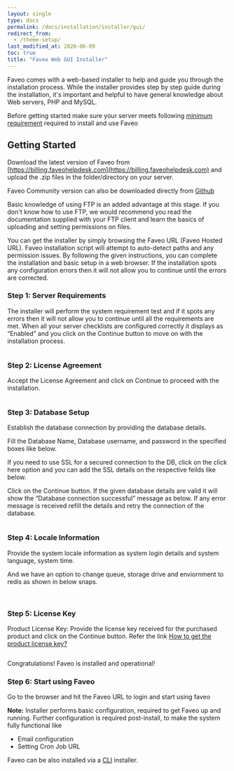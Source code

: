 ```yaml
---
layout: single
type: docs
permalink: /docs/installation/installer/gui/
redirect_from:
  - /theme-setup/
last_modified_at: 2020-06-09
toc: true
title: "Faveo Web GUI Installer"
---
```


Faveo comes with a web-based installer to help and guide you through the installation process. While the installer provides step by step guide during the installation, it's important and helpful to have general knowledge about Web servers, PHP and MySQL.

Before getting started make sure your server meets following [minimum requirement](/docs/system-requirement/requirement/) required to install and use Faveo

<a id="getting-started" name="getting-started"></a>
## Getting Started

Download the latest version of Faveo from [https://billing.faveohelpdesk.com](https://billing.faveohelpdesk.com) and upload the .zip files in the folder/directory on your server.

Faveo Community version can also be downloaded directly from [Github](https://github.com/ladybirdweb/faveo-helpdesk)

Basic knowledge of using FTP is an added advantage at this stage. If you don't know how to use FTP, we would recommend you read the documentation supplied with your FTP client and learn the basics of uploading and setting permissions on files. 

You can get the installer by simply browsing the Faveo URL (Faveo Hosted URL). Faveo installation script will attempt to auto-detect paths and any permission issues. By following the given instructions, you can complete the installation and basic setup in a web browser. If the installation spots any configuration errors then it will not allow you to continue until the errors are corrected.

<a id="step1" name="step1"></a>
### Step 1: Server Requirements

The installer will perform the system requirement test and if it spots any errors then it will not allow you to continue until all the requirements are met. When all your server checklists are configured correctly it displays as “Enabled” and you click on the Continue button to move on with the installation process.

<img src="https://github.com/ladybirdweb/faveo-server-images/blob/master/_docs/installation/providers/enterprise/GUI-images/probe-page.png?raw=true" alt="" />
    
<a id="step2" name="step2"></a>
### Step 2: License Agreement

Accept the License Agreement and click on Continue to proceed with the installation.

<img src="https://github.com/ladybirdweb/faveo-server-images/blob/master/_docs/installation/providers/enterprise/GUI-images/license.png?raw=true" alt="" />

<a id="step3" name="step3"></a>    
### Step 3: Database Setup

Establish the database connection by providing the database details.

Fill the Database Name, Database username, and password in the specified boxes like below.
<img src="https://github.com/ladybirdweb/faveo-server-images/blob/master/_docs/installation/providers/enterprise/GUI-images/Db-normal.png?raw=true" alt="" />

If you need to use SSL for a secured connection to the DB, click on the click here option and you can add the SSL details on the respective feilds like below.
<img src="https://github.com/ladybirdweb/faveo-server-images/blob/master/_docs/installation/providers/enterprise/GUI-images/db-ssl.png?raw=true" alt="" />

Click on the Continue button. If the given database details are valid it will show the “Database connection successful” message as below. If any error message is received refill the details and retry the connection of the database.

<img src="https://github.com/ladybirdweb/faveo-server-images/blob/master/_docs/installation/providers/enterprise/GUI-images/Db-complition.png?raw=true" alt="" />


<a id="step4" name="step4"></a>
### Step 4: Locale Information

Provide the system locale information as system login details and system language, system time.
<img src="https://github.com/ladybirdweb/faveo-server-images/blob/master/_docs/installation/providers/enterprise/GUI-images/user-create.png?raw=true" alt="" />

And we have an option to change queue, storage drive and enviornment to redis as shown in below snaps.

<img src="https://github.com/ladybirdweb/faveo-server-images/blob/master/_docs/installation/providers/enterprise/GUI-images/RDS-cache.png?raw=true" alt="" />

<img src="https://github.com/ladybirdweb/faveo-server-images/blob/master/_docs/installation/providers/enterprise/GUI-images/environment-options.png?raw=true" alt="" />

<a id="step5" name="step5"></a>
### Step 5: License Key

Product License Key: Provide the license key received for the purchased product and click on the Continue button. Refer the link [How to get the product license key?](/docs/helpers/license-key)

<img src="https://github.com/ladybirdweb/faveo-server-images/blob/master/_docs/installation/providers/enterprise/GUI-images/license-code.jpg?raw=true" alt="" />
    
Congratulations! Faveo is installed and operational!

<a id="step6" name="step6"></a>
### Step 6: Start using Faveo

Go to the browser and hit the Faveo URL to login and start using faveo
<img src="https://github.com/ladybirdweb/faveo-server-images/blob/master/_docs/installation/providers/enterprise/GUI-images/faveo-login.png?raw=true" alt="" />

**Note:** Installer performs basic configuration, required to get Faveo up and running. Further configuration is required post-install, to make the system fully functional like
- Email configuration
- Setting Cron Job URL

Faveo can be also installed via a [CLI](/docs/installation/installer/cli) installer. 
